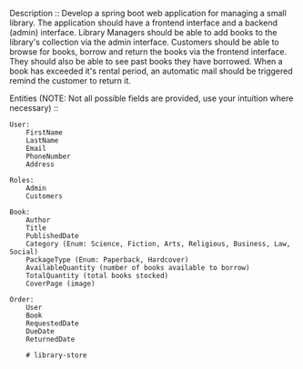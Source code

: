 	
Description ::
	Develop a spring boot web application for managing a small library.
	The application should have a frontend interface and a backend (admin) interface.
	Library Managers should be able to add books to the library's collection via the
	admin interface.
	Customers should be able to browse for books, borrow and return the books via the 
	frontend interface.
	They should also be able to see past books they have borrowed.
	When a book has exceeded it's rental period, an automatic mail should be triggered
	remind the customer to return it.
	
Entities (NOTE: Not all possible fields are provided, use your intuition where necessary) ::

	User: 
		FirstName
		LastName
		Email
		PhoneNumber
		Address
		
	Roles:
		Admin
		Customers
		
	Book:
		Author
		Title
		PublishedDate
		Category (Enum: Science, Fiction, Arts, Religious, Business, Law, Social)
		PackageType (Enum: Paperback, Hardcover)
		AvailableQuantity (number of books available to borrow)
		TotalQuantity (total books stocked)
		CoverPage (image)
		
	Order:
		User  
		Book
		RequestedDate
		DueDate
		ReturnedDate
		
		# library-store
